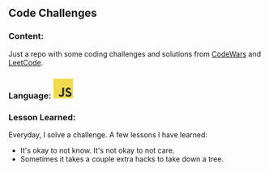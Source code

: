 ## Code Challenges

### Content: 

Just a repo with some coding challenges and solutions from [CodeWars](https://www.codewars.com) and [LeetCode](https://www.leetcode.com).

### Language: <img src="https://raw.githubusercontent.com/devicons/devicon/master/icons/javascript/javascript-original.svg" alt="javascript" width="40" height="40"/> </a>

### Lesson Learned:

Everyday, I solve a challenge. A few lessons I have learned:

- It's okay to not know. It's not okay to not care.
- Sometimes it takes a couple extra hacks to take down a tree.
